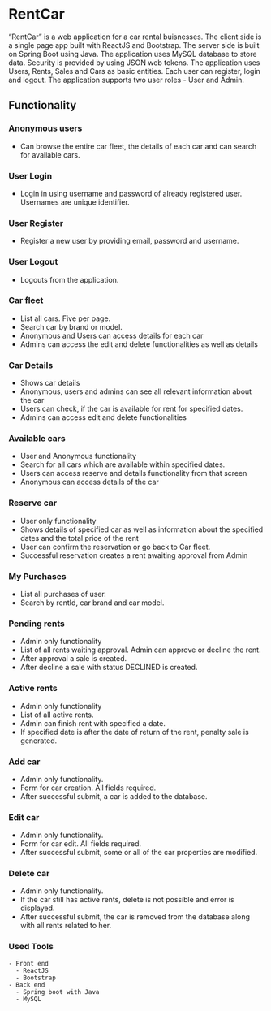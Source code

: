 # RentCar #
“RentCar” is a web application for a car rental buisnesses. The client side is a single page app built with ReactJS and Bootstrap. The server side is built on Spring Boot using Java. The application uses MySQL database to store data. Security is provided by using JSON web tokens. The application uses Users, Rents, Sales and Cars as basic entities. Each user can register, login and logout. The application supports two user roles - User and Admin.

## Functionality
### Anonymous users
  - Can browse the entire car fleet, the details of each car and can search for available cars.
### User Login
  - Login in using username and password of already registered user. Usernames are unique identifier.
### User Register
  - Register a new user by providing email, password and username. 
### User Logout
  - Logouts from the application. 
### Car fleet
  - List all cars. Five per page.  
  - Search car by brand or model.
  - Anonymous and Users can access details for each car
  - Admins can access the edit and delete functionalities as well as details
### Car Details
  - Shows car details
  - Anonymous, users and admins can see all relevant information about the car
  - Users can check, if the car is available for rent for specified dates.
  - Admins can access edit and delete functionalities
### Available cars
  - User and Anonymous functionality
  - Search for all cars which are available within specified dates.
  - Users can access reserve and details functionality from that screen
  - Anonymous can access details of the car
### Reserve car
  - User only functionality
  - Shows details of specified car as well as information about the specified dates and the total price of the rent
  - User can confirm the reservation or go back to Car fleet.
  - Successful reservation creates a rent awaiting approval from Admin
### My Purchases
  - List all purchases of user.
  - Search by rentId, car brand and car model.
### Pending rents
  - Admin only functionality
  - List of all rents waiting approval. Admin can approve or decline the rent.
  - After approval a sale is created.
  - After decline a sale with status DECLINED is created.
### Active rents
  - Admin only functionality
  - List of all active rents.
  - Admin can finish rent with specified a date.
  - If specified date is after the date of return of the rent, penalty sale is generated.
### Add car
  - Admin only functionality.
  - Form for car creation. All fields required.
  - After successful submit, a car is added to the database.
### Edit car
  - Admin only functionality.
  - Form for car edit. All fields required.
  - After successful submit, some or all of the car properties are modified.
### Delete car
  - Admin only functionality.
  - If the car still has active rents, delete is not possible and error is displayed.
  - After successful submit, the car is removed from the database along with all rents related to her.
  
### Used Tools
```
- Front end
  - ReactJS
  - Bootstrap
- Back end
  - Spring boot with Java
  - MySQL
```
